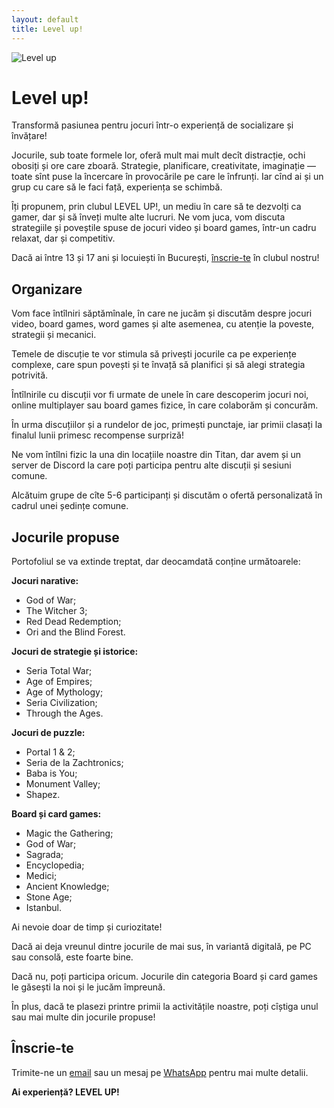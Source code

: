 ```yaml
---
layout: default
title: Level up!
---
```


<!-- Google tag (gtag.js) -->
<script async src="https://www.googletagmanager.com/gtag/js?id=G-2SJLNGNK0T"></script>
<script>
  window.dataLayer = window.dataLayer || [];
  function gtag(){dataLayer.push(arguments);}
  gtag('js', new Date());

  gtag('config', 'G-2SJLNGNK0T');
</script>

![Level up](assets/mario.avif)

# Level up!

Transformă pasiunea pentru jocuri într-o experiență de socializare și învățare!

Jocurile, sub toate formele lor, oferă mult mai mult decît distracție, 
ochi obosiți și ore care zboară. Strategie, planificare, creativitate, 
imaginație — toate sînt puse la încercare în provocările pe care le 
înfrunți. Iar cînd ai și un grup cu care să le faci față, experiența 
se schimbă.

Îți propunem, prin clubul LEVEL UP!, un mediu în care să te dezvolți 
ca gamer, dar și să înveți multe alte lucruri. Ne vom juca, vom discuta 
strategiile și poveștile spuse de jocuri video și board games, într-un 
cadru relaxat, dar și competitiv.

Dacă ai între 13 și 17 ani și locuiești în București, [înscrie-te](#înscrie-te) în clubul nostru!

## Organizare
Vom face întîlniri săptămînale, în care ne jucăm și discutăm despre 
jocuri video, board games, word games și alte asemenea, cu atenție la 
poveste, strategii și mecanici.

Temele de discuție te vor stimula să privești jocurile ca pe experiențe complexe, care spun povești și te învață să planifici și să alegi strategia potrivită.

Întîlnirile cu discuții vor fi urmate de unele în care descoperim jocuri noi, online multiplayer sau board games fizice, în care colaborăm și concurăm.

În urma discuțiilor și a rundelor de joc, primești punctaje, iar primii clasați la finalul lunii primesc recompense surpriză!

Ne vom întîlni fizic la una din locațiile noastre din Titan, dar avem și un server de 
Discord la care poți participa pentru alte discuții și sesiuni comune.

Alcătuim grupe de cîte 5-6 participanți și discutăm o ofertă personalizată 
în cadrul unei ședințe comune.

## Jocurile propuse
Portofoliul se va extinde treptat, dar deocamdată conține următoarele:

**Jocuri narative:**
* God of War;
* The Witcher 3;
* Red Dead Redemption;
* Ori and the Blind Forest.

**Jocuri de strategie și istorice:**
* Seria Total War;
* Age of Empires;
* Age of Mythology;
* Seria Civilization;
* Through the Ages.

**Jocuri de puzzle:**
* Portal 1 & 2;
* Seria de la Zachtronics;
* Baba is You;
* Monument Valley;
* Shapez.

**Board și card games:**
* Magic the Gathering;
* God of War;
* Sagrada;
* Encyclopedia;
* Medici;
* Ancient Knowledge;
* Stone Age;
* Istanbul.

Ai nevoie doar de timp și curiozitate!

Dacă ai deja vreunul dintre jocurile de mai sus, în variantă digitală, pe PC sau consolă, este foarte bine. 

Dacă nu, poți participa oricum. Jocurile din categoria Board și card games le găsești la noi și le jucăm împreună.

În plus, dacă te plasezi printre primii la activitățile noastre, poți cîștiga unul sau mai multe din jocurile propuse!

## Înscrie-te
Trimite-ne un [email](mailto:adrianmanea@poligon-edu.ro) sau un mesaj pe [WhatsApp](https://wa.link/279kzl)
pentru mai multe detalii.

**Ai experiență? LEVEL UP!**